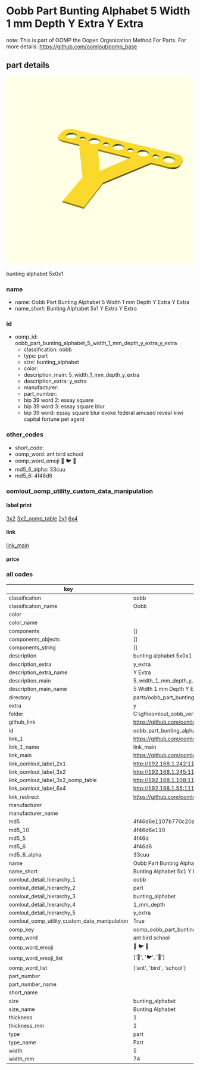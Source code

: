 # Oobb Part Bunting Alphabet 5 Width 1 mm Depth Y Extra Y Extra  

note: This is part of OOMP the Oopen Organization Method For Parts. For more details: https://github.com/oomlout/oomp_base

##  part details
  

[![](3dpr.png)](3dpr.png)

bunting alphabet 5x0x1



### name
* name: Oobb Part Bunting Alphabet 5 Width 1 mm Depth Y Extra Y Extra
* name_short: Bunting Alphabet 5x1 Y Extra Y Extra
### id
* oomp_id: oobb_part_bunting_alphabet_5_width_1_mm_depth_y_extra_y_extra
  * classification: oobb
  * type: part
  * size: bunting_alphabet
  * color: 
  * description_main: 5_width_1_mm_depth_y_extra
  * description_extra: y_extra
  * manufacturer: 
  * part_number: 
  * bip 39 word 2: essay square
  * bip 39 word 3: essay square blur
  * bip 39 word: essay square blur evoke federal amused reveal kiwi capital fortune pet agent

### other_codes
* short_code: 
* oomp_word: ant bird school
* oomp_word_emoji :ant: :bird: :school:
* md5_6_alpha: 33cuu
* md5_6: 4f46d6






### oomlout_oomp_utility_custom_data_manipulation
#### label print
[3x2](http://192.168.1.245:1112/?label=oomp%2033cuu)
[3x2_oomp_table](http://192.168.1.108:1112/?label=oomp%2033cuu)
[2x1](http://192.168.1.242:1112/?label=oomp%2033cuu)
[6x4](http://192.168.1.55:1112/?label=oomp%2033cuu)    

#### link

[link_main](https://github.com/oomlout/oomlout_oobb_version_4_generated_parts/tree/main/navigation_oomp/oobb/part/bunting_alphabet/5_width_1_mm_depth_y_extra/y_extra/part)                              

#### price







### all codes 
| key | value |  
| --- | --- |  
| classification | oobb |  
| classification_name | Oobb |  
| color |  |  
| color_name |  |  
| components | [] |  
| components_objects | [] |  
| components_string | [] |  
| description | bunting alphabet 5x0x1 |  
| description_extra | y_extra |  
| description_extra_name | Y Extra |  
| description_main | 5_width_1_mm_depth_y_extra |  
| description_main_name | 5 Width 1 mm Depth Y Extra |  
| directory | parts/oobb_part_bunting_alphabet_5_width_1_mm_depth_y_extra_y_extra |  
| extra | y |  
| folder | C:\gh\oomlout_oobb_version_4_generated_parts\parts\oobb_part_bunting_alphabet_5_width_1_mm_depth_y_extra_y_extra |  
| github_link | https://github.com/oomlout/oomlout_oomp_part_src/tree/main/parts/oobb_part_bunting_alphabet_5_width_1_mm_depth_y_extra_y_extra |  
| id | oobb_part_bunting_alphabet_5_width_1_mm_depth_y_extra_y_extra |  
| link_1 | https://github.com/oomlout/oomlout_oobb_version_4_generated_parts/tree/main/navigation_oomp/oobb/part/bunting_alphabet/5_width_1_mm_depth_y_extra/y_extra/part |  
| link_1_name | link_main |  
| link_main | https://github.com/oomlout/oomlout_oobb_version_4_generated_parts/tree/main/navigation_oomp/oobb/part/bunting_alphabet/5_width_1_mm_depth_y_extra/y_extra/part |  
| link_oomlout_label_2x1 | http://192.168.1.242:1112/?label=oomp%2033cuu |  
| link_oomlout_label_3x2 | http://192.168.1.245:1112/?label=oomp%2033cuu |  
| link_oomlout_label_3x2_oomp_table | http://192.168.1.108:1112/?label=oomp%2033cuu |  
| link_oomlout_label_6x4 | http://192.168.1.55:1112/?label=oomp%2033cuu |  
| link_redirect | https://github.com/oomlout/oomlout_oobb_version_4_generated_parts/tree/main/parts/oobb_bunting_alphabet_05_01_ex_y |  
| manufacturer |  |  
| manufacturer_name |  |  
| md5 | 4f46d6e1107b770c20aa34e030f4da69 |  
| md5_10 | 4f46d6e110 |  
| md5_5 | 4f46d |  
| md5_6 | 4f46d6 |  
| md5_6_alpha | 33cuu |  
| name | Oobb Part Bunting Alphabet 5 Width 1 mm Depth Y Extra Y Extra |  
| name_short | Bunting Alphabet 5x1 Y Extra Y Extra |  
| oomlout_detail_hierarchy_1 | oobb |  
| oomlout_detail_hierarchy_2 | part |  
| oomlout_detail_hierarchy_3 | bunting_alphabet |  
| oomlout_detail_hierarchy_4 | 1_mm_depth |  
| oomlout_detail_hierarchy_5 | y_extra |  
| oomlout_oomp_utility_custom_data_manipulation | True |  
| oomp_key | oomp_oobb_part_bunting_alphabet_5_width_1_mm_depth_y_extra_y_extra |  
| oomp_word | ant bird school |  
| oomp_word_emoji | :ant: :bird: :school: |  
| oomp_word_emoji_list | [':ant:', ':bird:', ':school:'] |  
| oomp_word_list | ['ant', 'bird', 'school'] |  
| part_number |  |  
| part_number_name |  |  
| short_name |  |  
| size | bunting_alphabet |  
| size_name | Bunting Alphabet |  
| thickness | 1 |  
| thickness_mm | 1 |  
| type | part |  
| type_name | Part |  
| width | 5 |  
| width_mm | 74 |  
